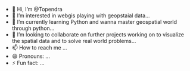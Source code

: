 - 👋 Hi, I’m @Topendra
- 👀 I’m interested in webgis playing with geopstaial data...
- 🌱 I’m currently learning Python and wanna master geospatial world through python...
- 💞️ I’m looking to collaborate on further projects working on to visualize the spatial data and to solve real world problems...
- 📫 How to reach me ...
- 😄 Pronouns: ...
- ⚡ Fun fact: ...

<!---
Topendra215/Topendra215 is a ✨ special ✨ repository because its `README.md` (this file) appears on your GitHub profile.
You can click the Preview link to take a look at your changes.
--->
